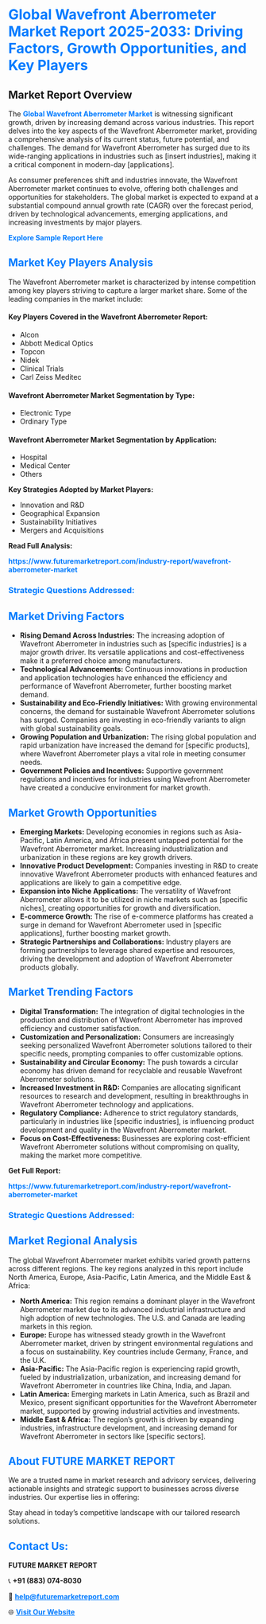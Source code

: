 <h1 style="color: #007BFF;">Global Wavefront Aberrometer Market Report 2025-2033: Driving Factors, Growth Opportunities, and Key Players</h1>

<section id="overview">
<h2>Market Report Overview</h2>
<p>The <a href="https://www.futuremarketreport.com/industry-report/wavefront-aberrometer-market" style="color: #007BFF; text-decoration: none;"><strong>Global Wavefront Aberrometer Market</strong></a> is witnessing significant growth, driven by increasing demand across various industries. This report delves into the key aspects of the Wavefront Aberrometer market, providing a comprehensive analysis of its current status, future potential, and challenges. The demand for Wavefront Aberrometer has surged due to its wide-ranging applications in industries such as [insert industries], making it a critical component in modern-day [applications].</p>
<p>As consumer preferences shift and industries innovate, the Wavefront Aberrometer market continues to evolve, offering both challenges and opportunities for stakeholders. The global market is expected to expand at a substantial compound annual growth rate (CAGR) over the forecast period, driven by technological advancements, emerging applications, and increasing investments by major players.</p>
</section>

<section id="overview">
<p><a href="https://www.futuremarketreport.com/request-sample/reportId=83975" style="color: #007BFF; text-decoration: none;"><strong>Explore Sample Report Here</strong></a></p>
</section>

<section id="key-players">
<h2 style="color: #007BFF;">Market Key Players Analysis</h2>
<p>The Wavefront Aberrometer market is characterized by intense competition among key players striving to capture a larger market share. Some of the leading companies in the market include:</p>
<h4>Key Players Covered in the Wavefront Aberrometer Report:</h4>
<ul><li>Alcon</li><li>Abbott Medical Optics</li><li>Topcon</li><li>Nidek</li><li>Clinical Trials</li><li>Carl Zeiss Meditec</li></ul>
<h4>Wavefront Aberrometer Market Segmentation by Type:</h4>
<ul><li>Electronic Type</li><li>Ordinary Type</li></ul>

<h4>Wavefront Aberrometer Market Segmentation by Application:</h4>
<ul><li>Hospital</li><li>Medical Center</li><li>Others</li></ul>
<p><strong>Key Strategies Adopted by Market Players:</strong></p>
<ul>
<li>Innovation and R&D</li>
<li>Geographical Expansion</li>
<li>Sustainability Initiatives</li>
<li>Mergers and Acquisitions</li>
</ul>
</section>

<section>
<p><strong>Read Full Analysis: </strong></p><a href="https://www.futuremarketreport.com/industry-report/wavefront-aberrometer-market" style="color: #007BFF; text-decoration: none;"><strong>https://www.futuremarketreport.com/industry-report/wavefront-aberrometer-market</strong></a>
<h3 style="color: #007BFF;">Strategic Questions Addressed:</h3>
</section>

<section id="driving-factors">
<h2 style="color: #007BFF;">Market Driving Factors</h2>
<ul>
<li><strong>Rising Demand Across Industries:</strong> The increasing adoption of Wavefront Aberrometer in industries such as [specific industries] is a major growth driver. Its versatile applications and cost-effectiveness make it a preferred choice among manufacturers.</li>
<li><strong>Technological Advancements:</strong> Continuous innovations in production and application technologies have enhanced the efficiency and performance of Wavefront Aberrometer, further boosting market demand.</li>
<li><strong>Sustainability and Eco-Friendly Initiatives:</strong> With growing environmental concerns, the demand for sustainable Wavefront Aberrometer solutions has surged. Companies are investing in eco-friendly variants to align with global sustainability goals.</li>
<li><strong>Growing Population and Urbanization:</strong> The rising global population and rapid urbanization have increased the demand for [specific products], where Wavefront Aberrometer plays a vital role in meeting consumer needs.</li>
<li><strong>Government Policies and Incentives:</strong> Supportive government regulations and incentives for industries using Wavefront Aberrometer have created a conducive environment for market growth.</li>
</ul>
</section>

<section id="growth-opportunities">
<h2 style="color: #007BFF;">Market Growth Opportunities</h2>
<ul>
<li><strong>Emerging Markets:</strong> Developing economies in regions such as Asia-Pacific, Latin America, and Africa present untapped potential for the Wavefront Aberrometer market. Increasing industrialization and urbanization in these regions are key growth drivers.</li>
<li><strong>Innovative Product Development:</strong> Companies investing in R&D to create innovative Wavefront Aberrometer products with enhanced features and applications are likely to gain a competitive edge.</li>
<li><strong>Expansion into Niche Applications:</strong> The versatility of Wavefront Aberrometer allows it to be utilized in niche markets such as [specific niches], creating opportunities for growth and diversification.</li>
<li><strong>E-commerce Growth:</strong> The rise of e-commerce platforms has created a surge in demand for Wavefront Aberrometer used in [specific applications], further boosting market growth.</li>
<li><strong>Strategic Partnerships and Collaborations:</strong> Industry players are forming partnerships to leverage shared expertise and resources, driving the development and adoption of Wavefront Aberrometer products globally.</li>
</ul>
</section>

<section id="trending-factors">
<h2 style="color: #007BFF;">Market Trending Factors</h2>
<ul>
<li><strong>Digital Transformation:</strong> The integration of digital technologies in the production and distribution of Wavefront Aberrometer has improved efficiency and customer satisfaction.</li>
<li><strong>Customization and Personalization:</strong> Consumers are increasingly seeking personalized Wavefront Aberrometer solutions tailored to their specific needs, prompting companies to offer customizable options.</li>
<li><strong>Sustainability and Circular Economy:</strong> The push towards a circular economy has driven demand for recyclable and reusable Wavefront Aberrometer solutions.</li>
<li><strong>Increased Investment in R&D:</strong> Companies are allocating significant resources to research and development, resulting in breakthroughs in Wavefront Aberrometer technology and applications.</li>
<li><strong>Regulatory Compliance:</strong> Adherence to strict regulatory standards, particularly in industries like [specific industries], is influencing product development and quality in the Wavefront Aberrometer market.</li>
<li><strong>Focus on Cost-Effectiveness:</strong> Businesses are exploring cost-efficient Wavefront Aberrometer solutions without compromising on quality, making the market more competitive.</li>
</ul>
</section>

<section>
<p><strong>Get Full Report: </strong></p><a href="https://www.futuremarketreport.com/industry-report/wavefront-aberrometer-market" style="color: #007BFF; text-decoration: none;"><strong>https://www.futuremarketreport.com/industry-report/wavefront-aberrometer-market</strong></a>
<h3 style="color: #007BFF;">Strategic Questions Addressed:</h3>
</section>


<section id="regional-analysis">
<h2 style="color: #007BFF;">Market Regional Analysis</h2>
<p>The global Wavefront Aberrometer market exhibits varied growth patterns across different regions. The key regions analyzed in this report include North America, Europe, Asia-Pacific, Latin America, and the Middle East & Africa:</p>
<ul>
<li><strong>North America:</strong> This region remains a dominant player in the Wavefront Aberrometer market due to its advanced industrial infrastructure and high adoption of new technologies. The U.S. and Canada are leading markets in this region.</li>
<li><strong>Europe:</strong> Europe has witnessed steady growth in the Wavefront Aberrometer market, driven by stringent environmental regulations and a focus on sustainability. Key countries include Germany, France, and the U.K.</li>
<li><strong>Asia-Pacific:</strong> The Asia-Pacific region is experiencing rapid growth, fueled by industrialization, urbanization, and increasing demand for Wavefront Aberrometer in countries like China, India, and Japan.</li>
<li><strong>Latin America:</strong> Emerging markets in Latin America, such as Brazil and Mexico, present significant opportunities for the Wavefront Aberrometer market, supported by growing industrial activities and investments.</li>
<li><strong>Middle East & Africa:</strong> The region’s growth is driven by expanding industries, infrastructure development, and increasing demand for Wavefront Aberrometer in sectors like [specific sectors].</li>
</ul>
</section>

<footer>
<h2 style="color: #007BFF;">About FUTURE MARKET REPORT</h2>
<p>We are a trusted name in market research and advisory services, delivering actionable insights and strategic support to businesses across diverse industries. Our expertise lies in offering:</p>

<p>Stay ahead in today’s competitive landscape with our tailored research solutions.</p>

<h2 style="color: #007BFF;">Contact Us:</h2>
<p><strong>FUTURE MARKET REPORT</strong></p>
<p>📞 <strong>+91 (883) 074-8030</strong></p>
<p>📧 <strong><a href="mailto:help@futuremarketreport.com" style="color: #007BFF;">help@futuremarketreport.com</a></strong></p>
<p>🌐 <strong><a href="https://www.futuremarketreport.com/" style="color: #007BFF;">Visit Our Website</a></strong></p>
</footer>
